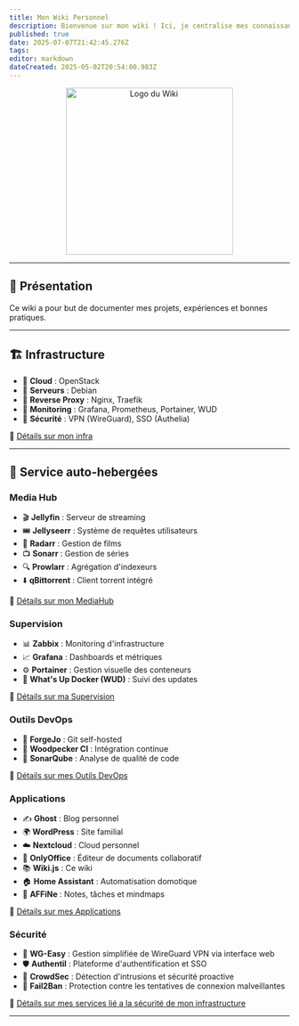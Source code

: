 ```yaml
---
title: Mon Wiki Personnel
description: Bienvenue sur mon wiki ! Ici, je centralise mes connaissances, notes et ressources utiles.
published: true
date: 2025-07-07T21:42:45.276Z
tags: 
editor: markdown
dateCreated: 2025-05-02T20:54:00.983Z
---
```


<p align="center">
  <img width="300" height="300" src="https://git.blasseye.fr/blasseye/assets/raw/branch/main/light/wiki/wiki.svg" alt="Logo du Wiki" />
</p>

---

## 📌 Présentation <a name="presentation"></a>

Ce wiki a pour but de documenter mes projets, expériences et bonnes pratiques.

---

## 🏗 Infrastructure <a name="infrastructure"></a>

- 📌 **Cloud** : OpenStack
- 🔧 **Serveurs** : Debian
- 🔀 **Reverse Proxy** : Nginx, Traefik
- 🚀 **Monitoring** : Grafana, Prometheus, Portainer, WUD
- 🔐 **Sécurité** : VPN (WireGuard), SSO (Authelia)

📂 [Détails sur mon infra](infrastructure.md)

---

## 🔧 Service auto-hebergées

### Media Hub

- 🎬 **Jellyfin** : Serveur de streaming
- 🎟️ **Jellyseerr** : Système de requêtes utilisateurs
- 📼 **Radarr** : Gestion de films
- 📺 **Sonarr** : Gestion de séries
- 🔍 **Prowlarr** : Agrégation d'indexeurs
- ⬇️ **qBittorrent** : Client torrent intégré

📂 [Détails sur mon MediaHub](mediahub.md)

### Supervision

- 📊 **Zabbix** : Monitoring d'infrastructure
- 📈 **Grafana** : Dashboards et métriques
- ⚙️ **Portainer** : Gestion visuelle des conteneurs
- 🔔 **What's Up Docker (WUD)** : Suivi des updates

📂 [Détails sur ma Supervision](supervision.md)

### Outils DevOps

- 🔧 **ForgeJo** : Git self-hosted
- 🔁 **Woodpecker CI** : Intégration continue
- 🧪 **SonarQube** : Analyse de qualité de code

📂 [Détails sur mes Outils DevOps](outils-devops.md)

### Applications

- ✍️ **Ghost** : Blog personnel
- 🌍 **WordPress** : Site familial
- ☁️ **Nextcloud** : Cloud personnel
- 📝 **OnlyOffice** : Éditeur de documents collaboratif
- 📚 **Wiki.js** : Ce wiki
- 🏠 **Home Assistant** : Automatisation domotique
- 🧠 **AFFiNe** : Notes, tâches et mindmaps

📂 [Détails sur mes Applications](applications.md)

### Sécurité

- 🔐 **WG-Easy** : Gestion simplifiée de WireGuard VPN via interface web  
- 🛡️ **Authentil** : Plateforme d'authentification et SSO  
- 🦙 **CrowdSec** : Détection d'intrusions et sécurité proactive  
- 🚫 **Fail2Ban** : Protection contre les tentatives de connexion malveillantes

📂 [Détails sur mes services lié a la sécurité de mon infrastructure](securite.md)

---